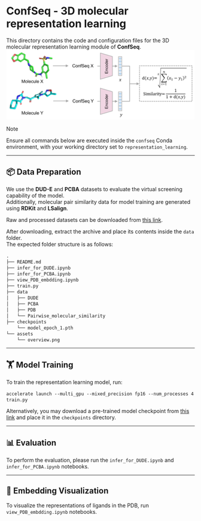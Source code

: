 # ConfSeq - 3D molecular representation learning

This directory contains the code and configuration files for the 3D molecular representation learning module of **ConfSeq**.
![Overview](./assets/overview.png)

> [!Note]
> Ensure all commands below are executed inside the `confseq` Conda environment, with your working directory set to `representation_learning`.

---
## 📦 Data Preparation

We use the **DUD-E** and **PCBA** datasets to evaluate the virtual screening capability of the model.  
Additionally, molecular pair similarity data for model training are generated using **RDKit** and **LSalign**.

Raw and processed datasets can be downloaded from [this link](https://1drv.ms/f/c/940c94b59e54c472/Ev9je1Q3Y2FMtL6tyvrDkgUBEMDUNuRlVFuydOPFM5mVNw?e=quBnOT).

After downloading, extract the archive and place its contents inside the `data` folder.  
The expected folder structure is as follows:

```
.
├── README.md
├── infer_for_DUDE.ipynb
├── infer_for_PCBA.ipynb
├── view_PDB_embdding.ipynb
├── train.py
├── data
│   ├── DUDE
│   ├── PCBA
│   ├── PDB
│   └── Pairwise_molecular_similarity
├── checkpoints
    └── model_epoch_1.pth
└── assets
    └── overview.png
```

---
## 🏋️ Model Training

To train the representation learning model, run:

```
accelerate launch --multi_gpu --mixed_precision fp16 --num_processes 4 train.py
```

Alternatively, you may download a pre-trained model checkpoint from [this link](https://1drv.ms/f/c/940c94b59e54c472/Esl0IQNq44BIneU_K80LCmMBA02BJcstSDygUk8vJfQQjw?e=ezX4tc) and place it in the `checkpoints` directory.

---
## 📊 Evaluation

To perform the evaluation, please run the `infer_for_DUDE.ipynb` and `infer_for_PCBA.ipynb` notebooks.

---
## 🎨 Embedding Visualization
To visualize the representations of ligands in the PDB, run `view_PDB_embdding.ipynb` notebooks.

